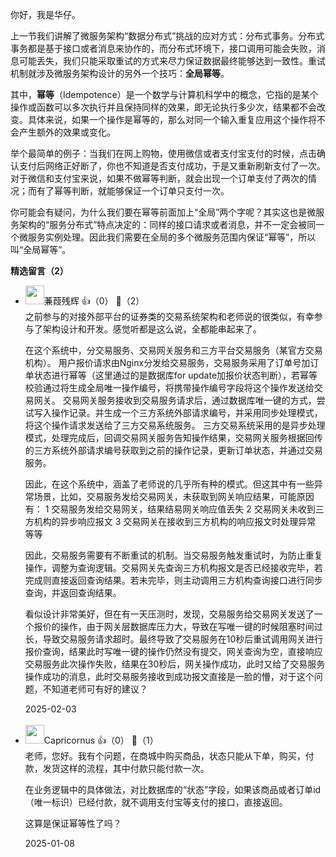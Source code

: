 你好，我是华仔。

上一节我们讲解了微服务架构“数据分布式”挑战的应对方式：分布式事务。分布式事务都是基于接口或者消息来协作的，而分布式环境下，接口调用可能会失败，消息可能丢失，我们只能采取重试的方式来尽力保证数据最终能够达到一致性。重试机制就涉及微服务架构设计的另外一个技巧：**全局幂等**。

其中，**幂等**（Idempotence）是一个数学与计算机科学中的概念，它指的是某个操作或函数可以多次执行并且保持同样的效果，即无论执行多少次，结果都不会改变。具体来说，如果一个操作是幂等的，那么对同一个输入重复应用这个操作将不会产生额外的效果或变化。

举个最简单的例子：当我们在网上购物，使用微信或者支付宝支付的时候，点击确认支付后网络正好断了，你也不知道是否支付成功，于是又重新刷新支付了一次。对于微信和支付宝来说，如果不做幂等判断，就会出现一个订单支付了两次的情况；而有了幂等判断，就能够保证一个订单只支付一次。

你可能会有疑问，为什么我们要在幂等前面加上“全局”两个字呢？其实这也是微服务架构的“服务分布式”特点决定的：同样的接口请求或者消息，并不一定会被同一个微服务实例处理。因此我们需要在全局的多个微服务范围内保证“幂等”，所以叫“全局幂等”。
<div><strong>精选留言（2）</strong></div><ul>
<li><img src="https://static001.geekbang.org/account/avatar/00/21/dc/8f/d7e4a6d1.jpg" width="30px"><span>蒹葭残辉</span> 👍（0） 💬（2）<div>之前参与的对接外部平台的证券类的交易系统架构和老师说的很类似，有幸参与了架构设计和开发。感觉听都是这么说，全都能串起来了。

在这个系统中，分交易服务、交易网关服务和三方平台交易服务（某官方交易机构）。
用户报价请求由Nginx分发给交易服务，交易服务采用了订单号加订单状态进行幂等（这里通过的是数据库for update加报价状态判断），若幂等校验通过将生成全局唯一操作编号，将携带操作编号字段将这个操作发送给交易网关。
交易网关服务接收到交易服务请求后，通过数据库唯一键的方式，尝试写入操作记录。并生成一个三方系统外部请求编号，并采用同步处理模式，将这个操作请求发送给了三方交易系统服务。
三方交易系统采用的是异步处理模式，处理完成后，回调交易网关服务告知操作结果，交易网关服务根据回传的三方系统外部请求编号获取到之前的操作记录，更新订单状态，并通过交易服务。

因此，在这个系统中，涵盖了老师说的几乎所有种的模式。但这其中有一些异常场景，比如，交易服务发给交易网关，未获取到网关响应结果，可能原因有：
1 交易服务发给交易网关，结果结易网关响应值丢失
2 交易网关未收到三方机构的异步响应报文
3 交易网关在接收到三方机构的响应报文时处理异常
等等

因此，交易服务需要有不断重试的机制。当交易服务触发重试时，为防止重复操作，调整为查询逻辑。交易网关先查询三方机构报文是否已经接收完毕，若完成则直接返回查询结果。若未完毕，则主动调用三方机构查询接口进行同步查询，并返回查询结果。

看似设计非常美好，但在有一天压测时，发现，交易服务给交易网关发送了一个报价的操作，由于网关层数据库压力大，导致在写唯一键的时候阻塞时间过长，导致交易服务请求超时。最终导致了交易服务在10秒后重试调用网关进行报价查询，结果此时写唯一键的操作仍然没有提交，网关查询为空，直接响应交易服务此次操作失败，结果在30秒后，网关操作成功，此时又给了交易服务操作成功的消息，此时交易服务接收到成功报文直接是一脸的懵，对于这个问题，不知道老师可有好的建议？</div>2025-02-03</li><br/><li><img src="https://static001.geekbang.org/account/avatar/00/24/2e/f9/c0a6232c.jpg" width="30px"><span>Capricornus</span> 👍（0） 💬（1）<div>老师，您好。我有个问题，在商城中购买商品，状态只能从下单，购买，付款，发货这样的流程，其中付款只能付款一次。

在业务逻辑中的具体做法，对比数据库的“状态”字段，如果该商品或者订单id（唯一标识）已经付款，就不调用支付宝等支付的接口，直接返回。

这算是保证幂等性了吗？</div>2025-01-08</li><br/>
</ul>